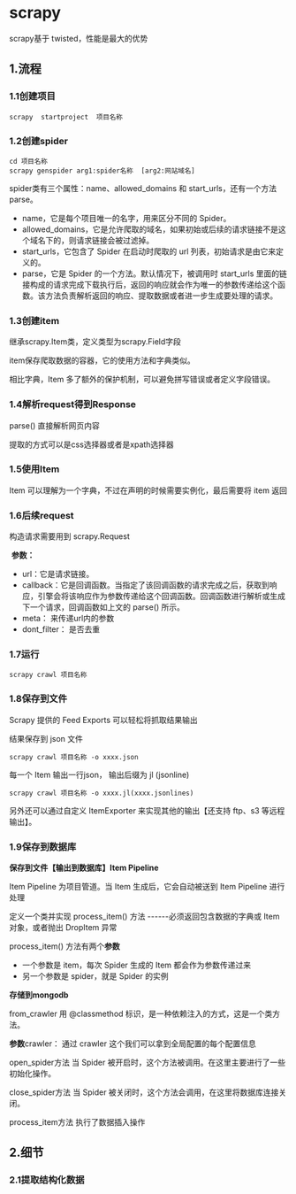 # scrapy

scrapy基于 twisted，性能是最大的优势

## 1.流程

### 1.1创建项目

```
scrapy  startproject  项目名称
```

### 1.2创建spider

```
cd 项目名称
scrapy genspider arg1:spider名称  [arg2:网站域名]
```

spider类有三个属性：name、allowed_domains 和 start_urls，还有一个方法 parse。

- name，它是每个项目唯一的名字，用来区分不同的 Spider。
- allowed_domains，它是允许爬取的域名，如果初始或后续的请求链接不是这个域名下的，则请求链接会被过滤掉。
- start_urls，它包含了 Spider 在启动时爬取的 url 列表，初始请求是由它来定义的。
- parse，它是 Spider 的一个方法。默认情况下，被调用时 start_urls 里面的链接构成的请求完成下载执行后，返回的响应就会作为唯一的参数传递给这个函数。该方法负责解析返回的响应、提取数据或者进一步生成要处理的请求。

### 1.3创建item

继承scrapy.Item类，定义类型为scrapy.Field字段

item保存爬取数据的容器，它的使用方法和字典类似。

相比字典，Item 多了额外的保护机制，可以避免拼写错误或者定义字段错误。

### 1.4解析request得到Response

parse() 直接解析网页内容

提取的方式可以是css选择器或者是xpath选择器

### 1.5使用Item

Item 可以理解为一个字典，不过在声明的时候需要实例化，最后需要将 item 返回

### 1.6后续request

构造请求需要用到 scrapy.Request

​	**参数：**

- url：它是请求链接。
- callback：它是回调函数。当指定了该回调函数的请求完成之后，获取到响应，引擎会将该响应作为参数传递给这个回调函数。回调函数进行解析或生成下一个请求，回调函数如上文的 parse() 所示。
- meta： 来传递url内的参数
- dont_filter： 是否去重

### 1.7运行

```
scrapy crawl 项目名称
```

### 1.8保存到文件

Scrapy 提供的 Feed Exports 可以轻松将抓取结果输出

结果保存到 json 文件

```
scrapy crawl 项目名称 -o xxxx.json
```

每一个 Item 输出一行json， 输出后缀为 jl (jsonline)

```
scrapy crawl 项目名称 -o xxxx.jl(xxxx.jsonlines)
```

另外还可以通过自定义 ItemExporter 来实现其他的输出【还支持 ftp、s3 等远程输出】。

### 1.9保存到数据库

**保存到文件【输出到数据库】Item Pipeline**

Item Pipeline 为项目管道。当 Item 生成后，它会自动被送到 Item Pipeline 进行处理

定义一个类并实现 process_item() 方法  ------必须返回包含数据的字典或 Item 对象，或者抛出 DropItem 异常

process_item() 方法有两个**参数**

- 一个参数是 item，每次 Spider 生成的 Item 都会作为参数传递过来
- 另一个参数是 spider，就是 Spider 的实例

**存储到mongodb**

from_crawler  用 @classmethod 标识，是一种依赖注入的方式，这是一个类方法。

**参数**crawler： 通过 crawler 这个我们可以拿到全局配置的每个配置信息

open_spider方法   当 Spider 被开启时，这个方法被调用。在这里主要进行了一些初始化操作。

close_spider方法   当 Spider 被关闭时，这个方法会调用，在这里将数据库连接关闭。

process_item方法   执行了数据插入操作



## 2.细节

### 2.1提取结构化数据

